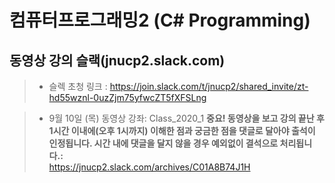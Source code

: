 # 컴퓨터프로그래밍2 (C# Programming)

## 동영상 강의 슬랙(jnucp2.slack.com)

> * 슬렉 초청 링크 : https://join.slack.com/t/jnucp2/shared_invite/zt-hd55wznl-0uzZjm75yfwcZT5fXFSLng </br>

> * 9월 10일 (목) 동영상 강좌: Class_2020_1
> <b>중요! 동영상을 보고 강의 끝난 후 1시간 이내에(오후 1시까지) 이해한 점과 궁금한 점을 댓글로 달아야 출석이 인정됩니다. 시간 내에 댓글을 달지 않을 경우 예외없이 결석으로 처리됩니다.:</b></br>
> https://jnucp2.slack.com/archives/C01A8B74J1H </br>









